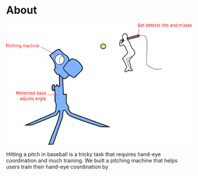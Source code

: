 # About

<span class="image main">![](assets/images/about/rotoscope.png)</span>

Hitting a pitch in baseball is a tricky task that requires hand-eye coordination
and much training. We built a pitching machine that helps users train their
hand-eye coordination by 
